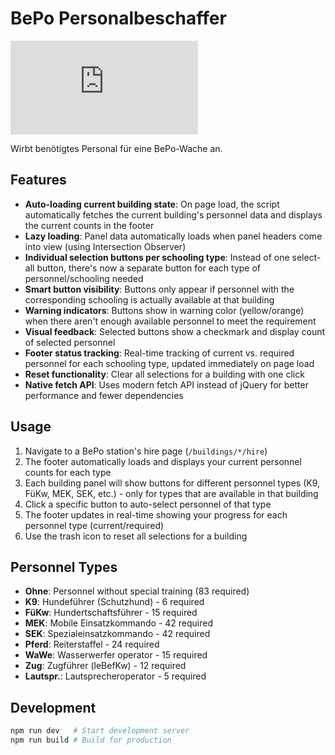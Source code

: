 # BePo Personalbeschaffer

![GitHub Downloads (specific asset, latest release)](https://img.shields.io/github/downloads/Grisu118/lss-userscript/latest/bepo-personnel.user.js)

Wirbt benötigtes Personal für eine BePo-Wache an.

## Features

- **Auto-loading current building state**: On page load, the script automatically fetches the current building's personnel data and displays the current counts in the footer
- **Lazy loading**: Panel data automatically loads when panel headers come into view (using Intersection Observer)
- **Individual selection buttons per schooling type**: Instead of one select-all button, there's now a separate button for each type of personnel/schooling needed
- **Smart button visibility**: Buttons only appear if personnel with the corresponding schooling is actually available at that building
- **Warning indicators**: Buttons show in warning color (yellow/orange) when there aren't enough available personnel to meet the requirement
- **Visual feedback**: Selected buttons show a checkmark and display count of selected personnel
- **Footer status tracking**: Real-time tracking of current vs. required personnel for each schooling type, updated immediately on page load
- **Reset functionality**: Clear all selections for a building with one click
- **Native fetch API**: Uses modern fetch API instead of jQuery for better performance and fewer dependencies

## Usage

1. Navigate to a BePo station's hire page (`/buildings/*/hire`)
2. The footer automatically loads and displays your current personnel counts for each type
3. Each building panel will show buttons for different personnel types (K9, FüKw, MEK, SEK, etc.) - only for types that are available in that building
4. Click a specific button to auto-select personnel of that type
5. The footer updates in real-time showing your progress for each personnel type (current/required)
6. Use the trash icon to reset all selections for a building

## Personnel Types

- **Ohne**: Personnel without special training (83 required)
- **K9**: Hundeführer (Schutzhund) - 6 required
- **FüKw**: Hundertschaftsführer - 15 required
- **MEK**: Mobile Einsatzkommando - 42 required
- **SEK**: Spezialeinsatzkommando - 42 required
- **Pferd**: Reiterstaffel - 24 required
- **WaWe**: Wasserwerfer operator - 15 required
- **Zug**: Zugführer (leBefKw) - 12 required
- **Lautspr.**: Lautsprecheroperator - 5 required

## Development

```bash
npm run dev   # Start development server
npm run build # Build for production
```

